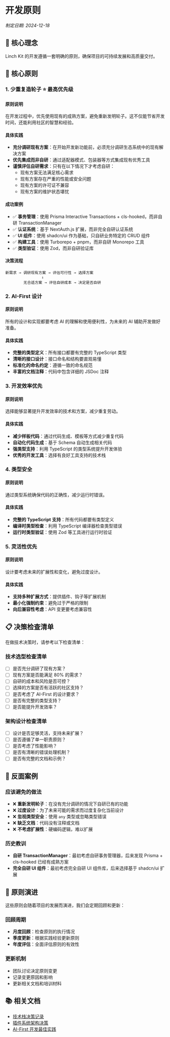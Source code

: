 # 开发原则

*制定日期: 2024-12-18*

## 🎯 核心理念

Linch Kit 的开发遵循一套明确的原则，确保项目的可持续发展和高质量交付。

## 🔑 核心原则

### 1. 少重复造轮子 ⭐ **最高优先级**

#### 原则说明
在开发过程中，优先使用现有的成熟方案，避免重新发明轮子。这不仅能节省开发时间，还能利用社区的智慧和经验。

#### 具体实践
- **充分调研现有方案**：在开始开发新功能前，必须充分调研生态系统中的现有解决方案
- **优先集成而非自研**：通过适配器模式、包装器等方式集成现有优秀工具
- **谨慎评估自研需求**：只有在以下情况下才考虑自研：
  - 现有方案无法满足核心需求
  - 现有方案存在严重的性能或安全问题
  - 现有方案的许可证不兼容
  - 现有方案的维护状态堪忧

#### 成功案例
- ✅ **事务管理**：使用 Prisma Interactive Transactions + cls-hooked，而非自研 TransactionManager
- ✅ **认证系统**：基于 NextAuth.js 扩展，而非完全自研认证系统
- ✅ **UI 组件**：使用 shadcn/ui 作为基础，只自研业务特定的 CRUD 组件
- ✅ **构建工具**：使用 Turborepo + pnpm，而非自研 Monorepo 工具
- ✅ **类型验证**：使用 Zod，而非自研验证库

#### 决策流程
```
新需求 → 调研现有方案 → 评估可行性 → 选择方案
                ↓
        无合适方案 → 评估自研成本 → 决定是否自研
```

### 2. AI-First 设计

#### 原则说明
所有的设计和实现都要考虑 AI 的理解和使用便利性，为未来的 AI 辅助开发做好准备。

#### 具体实践
- **完整的类型定义**：所有接口都要有完整的 TypeScript 类型
- **清晰的接口设计**：接口命名和结构要直观易懂
- **标准化的命名约定**：遵循一致的命名规范
- **丰富的文档注释**：代码中包含详细的 JSDoc 注释

### 3. 开发效率优先

#### 原则说明
选择能够显著提升开发效率的技术和方案，减少重复劳动。

#### 具体实践
- **减少样板代码**：通过代码生成、模板等方式减少重复代码
- **自动化代码生成**：基于 Schema 自动生成相关代码
- **强类型支持**：利用 TypeScript 的类型系统提升开发体验
- **优秀的开发工具**：选择有良好工具支持的技术栈

### 4. 类型安全

#### 原则说明
通过类型系统确保代码的正确性，减少运行时错误。

#### 具体实践
- **完整的 TypeScript 支持**：所有代码都要有类型定义
- **编译时类型检查**：利用 TypeScript 编译器检查类型错误
- **运行时类型验证**：使用 Zod 等工具进行运行时验证

### 5. 灵活性优先

#### 原则说明
设计要考虑未来的扩展性和变化，避免过度设计。

#### 具体实践
- **支持多种扩展方式**：提供插件、钩子等扩展机制
- **最小化强制约束**：避免过于严格的限制
- **向后兼容性考虑**：API 变更要考虑兼容性

## 📋 决策检查清单

在做技术决策时，请参考以下检查清单：

### 技术选型检查清单
- [ ] 是否充分调研了现有方案？
- [ ] 现有方案是否能满足 80% 的需求？
- [ ] 自研的成本和风险是否可控？
- [ ] 选择的方案是否有活跃的社区支持？
- [ ] 是否考虑了 AI-First 的设计要求？
- [ ] 是否有完整的类型支持？
- [ ] 是否能提升开发效率？

### 架构设计检查清单
- [ ] 设计是否足够灵活，支持未来扩展？
- [ ] 是否遵循了单一职责原则？
- [ ] 是否考虑了性能影响？
- [ ] 是否有清晰的错误处理机制？
- [ ] 是否有完整的文档和示例？

## 🚫 反面案例

### 应该避免的做法
- ❌ **重新发明轮子**：在没有充分调研的情况下自研已有的功能
- ❌ **过度设计**：为了未来可能的需求而过度复杂化当前设计
- ❌ **忽视类型安全**：使用 `any` 类型或忽略类型错误
- ❌ **缺乏文档**：代码没有注释或文档
- ❌ **不考虑扩展性**：硬编码逻辑，难以扩展

### 历史教训
- **自研 TransactionManager**：最初考虑自研事务管理器，后来发现 Prisma + cls-hooked 已经有成熟方案
- **完全自研 UI 组件**：最初考虑完全自研 UI 组件库，后来选择基于 shadcn/ui 扩展

## 🔄 原则演进

这些原则会随着项目的发展而演进，我们会定期回顾和更新：

### 回顾周期
- **月度回顾**：检查原则的执行情况
- **季度更新**：根据实践经验更新原则
- **年度评估**：全面评估原则的有效性

### 更新机制
- 团队讨论决定原则变更
- 记录变更原因和影响
- 更新相关文档和培训材料

## 📚 相关文档

- [技术栈决策记录](../decisions/tech-stack.md)
- [插件系统架构决策](../decisions/plugin-system-architecture.md)
- [AI-First 开发最佳实践](../templates/ai-first-best-practices.md)
